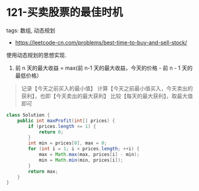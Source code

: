 # 121-买卖股票的最佳时机

tags: 数组, 动态规划
- https://leetcode-cn.com/problems/best-time-to-buy-and-sell-stock/

使用动态规划的思想实现.

1. 前 n 天的最大收益 = max(前 n-1 天的最大收益，今天的价格 - 前 n - 1 天的最低价格）

>记录【今天之前买入的最小值】
>计算【今天之前最小值买入，今天卖出的获利】，也即【今天卖出的最大获利】
>比较【每天的最大获利】，取最大值即可

```java
class Solution {
    public int maxProfit(int[] prices) {
        if (prices.length <= 1) {
            return 0;
        }
        int min = prices[0], max = 0;
        for (int i = 1; i < prices.length; ++i) {
            max = Math.max(max, prices[i] - min);
            min = Math.min(min, prices[i]);
        }
        return max;
    }
}
```
